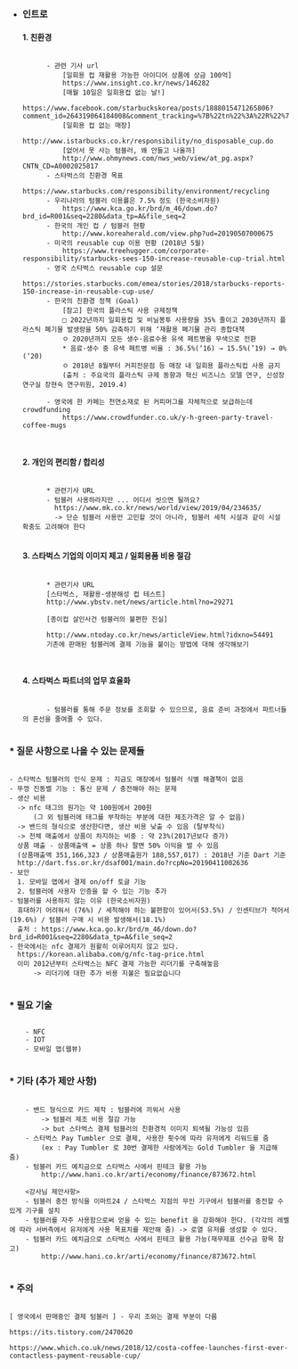 * ### 인트로
    #### 1. 친환경

    <pre><code>
        - 관련 기사 url  
            [일회용 컵 재활용 가능한 아이디어 상품에 상금 100억]  
            <a>https://www.insight.co.kr/news/146282</a>
            [매월 10일은 일회용컵 없는 날!]  
            https://www.facebook.com/starbuckskorea/posts/1888015471265806?comment_id=264319064184008&comment_tracking=%7B%22tn%22%3A%22R%22%7D  
            [일회용 컵 없는 매장]  
            http://www.istarbucks.co.kr/responsibility/no_disposable_cup.do  
            [없어서 못 사는 텀블러, 왜 안들고 나올까]  
            http://www.ohmynews.com/nws_web/view/at_pg.aspx?CNTN_CD=A0002025817  
        - 스타벅스의 친환경 목표  
            https://www.starbucks.com/responsibility/environment/recycling  
        - 우리나라의 텀블러 이용률은 7.5% 정도 (한국소비자원)  
            https://www.kca.go.kr/brd/m_46/down.do?brd_id=R001&seq=2280&data_tp=A&file_seq=2  
        - 한국의 개인 컵 / 텀블러 현황  
            http://www.koreaherald.com/view.php?ud=20190507000675  
        - 미국의 reusable cup 이용 현황 (2018년 5월)  
            https://www.treehugger.com/corporate-responsibility/starbucks-sees-150-increase-reusable-cup-trial.html  
        - 영국 스타벅스 reusable cup 설문  
            https://stories.starbucks.com/emea/stories/2018/starbucks-reports-150-increase-in-reusable-cup-use/  
        - 한국의 친환경 정책 (Goal)  
            [참고] 한국의 플라스틱 사용 규제정책  
            □ 2022년까지 일회용컵 및 비닐봉투 사용량을 35% 줄이고 2030년까지 플라스틱 폐기물 발생량을 50% 감축하기 위해 ‘재활용 폐기물 관리 종합대책  
            ㅇ 2020년까지 모든 생수·음료수용 유색 페트병을 무색으로 전환  
            * 음료·생수 중 유색 페트병 비율 : 36.5%(‘16) → 15.5%(’19) → 0%(‘20)  
            ㅇ 2018년 8월부터 커피전문점 등 매장 내 일회용 플라스틱컵 사용 금지   
            (출처 : 주요국의 플라스틱 규제 동향과 혁신 비즈니스 모델 연구, 신성장연구실 장현숙 연구위원, 2019.4)  

        - 영국에 한 카페는 천연소재로 된 커피머그를 자체적으로 보급하는데 crowdfunding  
            https://www.crowdfunder.co.uk/y-h-green-party-travel-coffee-mugs

    </code></pre>

    #### 2. 개인의 편리함 / 합리성

    <pre><code>
        * 관련기사 URL
        - 텀블러 사용하라지만 ... 어디서 씻으면 될까요?
          https://www.mk.co.kr/news/world/view/2019/04/234635/
          -> 단순 텀블러 사용만 고민할 것이 아니라, 텀블러 세척 시설과 같이 시설 확충도 고려해야 한다
    </code></pre>

    #### 3. 스타벅스 기업의 이미지 제고 / 일회용품 비용 절감

    <pre><code>
        * 관련기사 URL
        [스타벅스, 재활용·생분해성 컵 테스트]
        http://www.ybstv.net/news/article.html?no=29271
    
        [종이컵 살인사건 텀블러의 불편한 진실]
        
        http://www.ntoday.co.kr/news/articleView.html?idxno=54491
        기존에 판매된 텀블러에 결제 기능을 붙이는 방법에 대해 생각해보기

    </code></pre>
    
    #### 4. 스타벅스 파트너의 업무 효율화

    <pre><code>
        - 텀블러를 통해 주문 정보를 조회할 수 있으므로, 음료 준비 과정에서 파트너들의 혼선을 줄여줄 수 있다.
    </code></pre>

### * 질문 사항으로 나올 수 있는 문제들

<pre><code>
- 스타벅스 텀블러의 인식 문제 : 지금도 매장에서 텀블러 식별 해결책이 없음
- 뚜껑 진동벨 기능 : 통신 문제 / 충전해야 하는 문제
- 생산 비용   
  -> nfc 태그의 원가는 약 100원에서 200원  
      (그 외 텀블러에 태그를 부착하는 부분에 대한 제조가격은 알 수 없음)  
  -> 밴드의 형식으로 생산한다면, 생산 비용 낮출 수 있음 (탈부착식)  
  -> 전체 매출에서 상품이 차지하는 비중 : 약 23%(2017년보다 증가)  
  상품 매출 - 상품매출액 = 상품 하나 팔면 50% 이익을 벌 수 있음   
  (상품매출액 351,166,323 / 상품매출원가 188,557,017) : 2018년 기준 Dart 기준  
  http://dart.fss.or.kr/dsaf001/main.do?rcpNo=20190411002636  
- 보안 
  1. 모바일 앱에서 결제 on/off 토글 기능
  2. 텀블러에 사용자 인증을 할 수 있는 기능 추가
- 텀블러를 사용하지 않는 이유 (한국소비자원)
  휴대하기 어려워서 (76%) / 세척해야 하는 불편함이 있어서(53.5%) / 인센티브가 적어서(19.6%) / 텀블러 구매 시 비용 발생해서(18.1%)  
  출처 : https://www.kca.go.kr/brd/m_46/down.do?brd_id=R001&seq=2280&data_tp=A&file_seq=2   
- 한국에서는 nfc 결제가 원활히 이루어지지 않고 있다.  
  https://korean.alibaba.com/g/nfc-tag-price.html  
  이미 2012년부터 스타벅스는 NFC 결제 가능한 리더기를 구축해놓음  
      -> 리더기에 대한 추가 비용 지불은 필요없습니다  

</code></pre>
    
### * 필요 기술

<pre><code>
    - NFC
    - IOT
    - 모바일 앱(웹뷰)
  
</code></pre>

### * 기타 (추가 제안 사항)  

<pre><code>
    - 밴드 형식으로 카드 제작 : 텀블러에 끼워서 사용  
        -> 텀블러 제조 비용 절감 가능  
        -> but 스타벅스 결제 텀블러의 친환경적 이미지 퇴색될 가능성 있음  
    - 스타벅스 Pay Tumbler 으로 결제, 사용한 횟수에 따라 유저에게 리워드를 줌  
        (ex : Pay Tumbler 로 30번 결제한 사람에게는 Gold Tumbler 을 지급해 줌)  
    - 텀블러 카드 예치금으로 스타벅스 사에서 핀테크 활용 가능
        http://www.hani.co.kr/arti/economy/finance/873672.html

    <강사님 제안사항>
    - 텀블러 충전 방식을 이마트24 / 스타벅스 지점의 무인 기구에서 텀블러를 충전할 수 있게 기구를 설치
    - 텀블러를 자주 사용함으로써 얻을 수 있는 benefit 을 강화해야 한다. (각각의 레벨에 따라 서버측에서 유저에게 사용 목표치를 제안해 줌) -> 로열 유저를 생성할 수 있다.
    - 텀블러 카드 예치금으로 스타벅스 사에서 핀테크 활용 가능(재무제표 선수금 항목 참고)
        http://www.hani.co.kr/arti/economy/finance/873672.html

</code></pre>


### * 주의

<pre><code>
[ 영국에서 판매중인 결제 텀블러 ] - 우리 조와는 결제 부분이 다름

https://its.tistory.com/2470620

https://www.which.co.uk/news/2018/12/costa-coffee-launches-first-ever-contactless-payment-reusable-cup/
</code></pre>